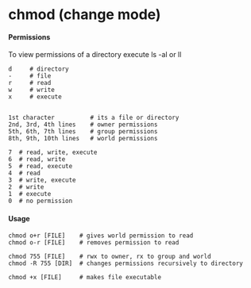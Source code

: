chmod (change mode)
===================

#### Permissions

To view permissions of a directory execute ls -al or ll

	d     # directory
	-     # file
	r     # read
	w     # write
	x     # execute

 
	1st character          # its a file or directory 	
	2nd, 3rd, 4th lines    # owner permissions
	5th, 6th, 7th lines    # group permissions
	8th, 9th, 10th lines   # world permissions

	7  # read, write, execute
	6  # read, write
	5  # read, execute
	4  # read
	3  # write, execute
	2  # write
	1  # execute
	0  # no permission

#### Usage

	chmod o+r [FILE]    # gives world permission to read
	chmod o-r [FILE]    # removes permission to read

	chmod 755 [FILE]    # rwx to owner, rx to group and world
	chmod -R 755 [DIR]  # changes permissions recursively to directory

	chmod +x [FILE]     # makes file executable

